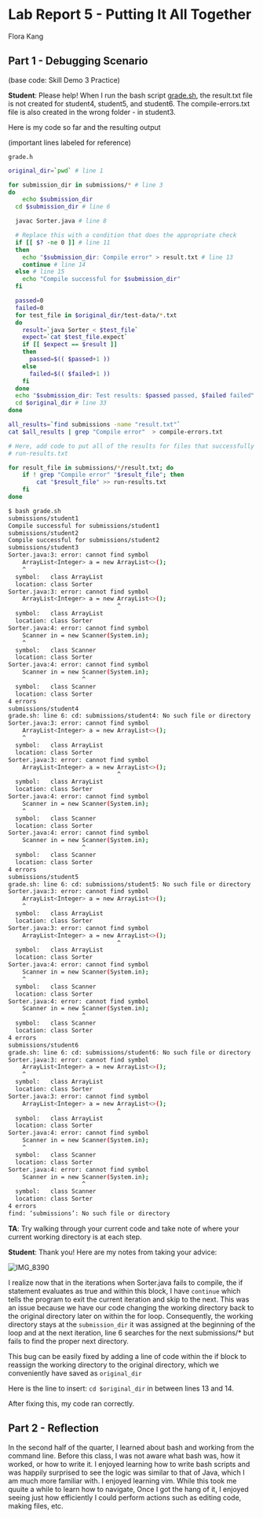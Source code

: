 # Lab Report 5 - Putting It All Together

Flora Kang

## Part 1 - Debugging Scenario

(base code: Skill Demo 3 Practice)

**Student**: Please help! When I run the bash script [grade.sh](http://grade.sh), the result.txt file is not created for student4, student5, and student6. The compile-errors.txt file is also created in the wrong folder - in student3.

Here is my code so far and the resulting output

(important lines labeled for reference)

`grade.h`

```bash
original_dir=`pwd` # line 1

for submission_dir in submissions/* # line 3
do
	echo $submission_dir
  cd $submission_dir # line 6

  javac Sorter.java # line 8

  # Replace this with a condition that does the appropriate check
  if [[ $? -ne 0 ]] # line 11
  then
    echo "$submission_dir: Compile error" > result.txt # line 13    
    continue # line 14
  else # line 15
    echo "Compile successful for $submission_dir"
  fi

  passed=0
  failed=0
  for test_file in $original_dir/test-data/*.txt
  do
    result=`java Sorter < $test_file`
    expect=`cat $test_file.expect`
    if [[ $expect == $result ]]
    then
      passed=$(( $passed+1 ))
    else
      failed=$(( $failed+1 ))
    fi
  done
  echo "$submission_dir: Test results: $passed passed, $failed failed" > result.txt
  cd $original_dir # line 33
done

all_results=`find submissions -name "result.txt"`
cat $all_results | grep "Compile error"  > compile-errors.txt

# Here, add code to put all of the results for files that successfully ran into
# run-results.txt

for result_file in submissions/*/result.txt; do
    if ! grep "Compile error" "$result_file"; then
        cat "$result_file" >> run-results.txt
    fi
done

```

```bash
$ bash grade.sh
submissions/student1
Compile successful for submissions/student1
submissions/student2
Compile successful for submissions/student2
submissions/student3
Sorter.java:3: error: cannot find symbol
    ArrayList<Integer> a = new ArrayList<>();
    ^
  symbol:   class ArrayList
  location: class Sorter
Sorter.java:3: error: cannot find symbol
    ArrayList<Integer> a = new ArrayList<>();
                               ^
  symbol:   class ArrayList
  location: class Sorter
Sorter.java:4: error: cannot find symbol
    Scanner in = new Scanner(System.in);
    ^
  symbol:   class Scanner
  location: class Sorter
Sorter.java:4: error: cannot find symbol
    Scanner in = new Scanner(System.in);
                     ^
  symbol:   class Scanner
  location: class Sorter
4 errors
submissions/student4
grade.sh: line 6: cd: submissions/student4: No such file or directory
Sorter.java:3: error: cannot find symbol
    ArrayList<Integer> a = new ArrayList<>();
    ^
  symbol:   class ArrayList
  location: class Sorter
Sorter.java:3: error: cannot find symbol
    ArrayList<Integer> a = new ArrayList<>();
                               ^
  symbol:   class ArrayList
  location: class Sorter
Sorter.java:4: error: cannot find symbol
    Scanner in = new Scanner(System.in);
    ^
  symbol:   class Scanner
  location: class Sorter
Sorter.java:4: error: cannot find symbol
    Scanner in = new Scanner(System.in);
                     ^
  symbol:   class Scanner
  location: class Sorter
4 errors
submissions/student5
grade.sh: line 6: cd: submissions/student5: No such file or directory
Sorter.java:3: error: cannot find symbol
    ArrayList<Integer> a = new ArrayList<>();
    ^
  symbol:   class ArrayList
  location: class Sorter
Sorter.java:3: error: cannot find symbol
    ArrayList<Integer> a = new ArrayList<>();
                               ^
  symbol:   class ArrayList
  location: class Sorter
Sorter.java:4: error: cannot find symbol
    Scanner in = new Scanner(System.in);
    ^
  symbol:   class Scanner
  location: class Sorter
Sorter.java:4: error: cannot find symbol
    Scanner in = new Scanner(System.in);
                     ^
  symbol:   class Scanner
  location: class Sorter
4 errors
submissions/student6
grade.sh: line 6: cd: submissions/student6: No such file or directory
Sorter.java:3: error: cannot find symbol
    ArrayList<Integer> a = new ArrayList<>();
    ^
  symbol:   class ArrayList
  location: class Sorter
Sorter.java:3: error: cannot find symbol
    ArrayList<Integer> a = new ArrayList<>();
                               ^
  symbol:   class ArrayList
  location: class Sorter
Sorter.java:4: error: cannot find symbol
    Scanner in = new Scanner(System.in);
    ^
  symbol:   class Scanner
  location: class Sorter
Sorter.java:4: error: cannot find symbol
    Scanner in = new Scanner(System.in);
                     ^
  symbol:   class Scanner
  location: class Sorter
4 errors
find: ‘submissions’: No such file or directory
```

**TA**: Try walking through your current code and take note of where your current working directory is at each step.

**Student**: Thank you! Here are my notes from taking your advice:

![IMG_8390](https://github.com/fk-kny/cse15l-lab-reports/assets/158122319/89e683f3-740d-43fb-8a21-92ee807950c8)


I realize now that in the iterations when Sorter.java fails to compile, the if statement evaluates as true and within this block, I have `continue` which tells the program to exit the current iteration and skip to the next. This was an issue because we have our code changing the working directory back to the original directory later on within the for loop. Consequently, the working directory stays at the `submission_dir` it was assigned at the beginning of the loop and at the next iteration, line 6 searches for the next submissions/* but fails to find the proper next directory.

This bug can be easily fixed by adding a line of code within the if block to reassign the working directory to the original directory, which we conveniently have saved as `original_dir`

Here is the line to insert: `cd $original_dir` in between lines 13 and 14.

After fixing this, my code ran correctly.

## Part 2 - Reflection

In the second half of the quarter, I learned about bash and working from the command line. Before this class, I was not aware what bash was, how it worked, or how to write it. I enjoyed learning how to write bash scripts and was happily surprised to see the logic was similar to that of Java, which I am much more familiar with. I enjoyed learning vim. While this took me quuite a while to learn how to navigate, Once I got the hang of it, I enjoyed seeing just how efficiently I could perform actions such as editing code, making files, etc.
